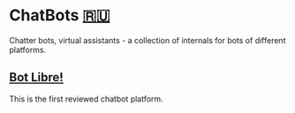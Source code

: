 # ChatBots [🇷🇺](README.ru_RU.md)

Chatter bots, virtual assistants - a collection of internals for bots of different platforms.

## [Bot Libre!](botlibre/)

This is the first reviewed chatbot platform.
